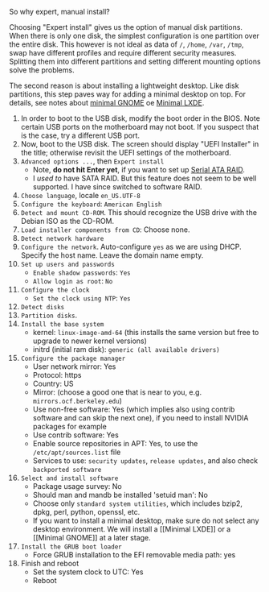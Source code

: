 So why expert, manual install?

Choosing "Expert install" gives us the option of manual disk partitions. When there is only one disk, the simplest configuration is one partition over the entire disk. This however is not ideal as data of `/`, `/home`, `/var`, `/tmp`, swap have different profiles and require different security measures. Splitting them into different partitions and setting different mounting options solve the problems.

The second reason is about installing a lightweight desktop. Like disk partitions, this step paves way for adding a minimal desktop on top. For details, see notes about [minimal GNOME](0601-gnome.md) oe [Minimal LXDE](0602-lxde.md).

1. In order to boot to the USB disk, modify the boot order in the BIOS. Note certain USB ports on the motherboard may not boot. If you suspect that is the case, try a different USB port.
2. Now, boot to the USB disk. The screen should display "UEFI Installer" in the title; otherwise revisit the UEFI settings of the motherboard.
3. `Advanced options ...`, then `Expert install`
    * Note, **do not hit Enter yet**, if you want to set up [Serial ATA RAID](https://wiki.debian.org/DebianInstaller/SataRaid).
    * I _used to_ have SATA RAID. But this feature does not seem to be well supported. I have since switched to software RAID.
4. `Choose language`, locale `en_US.UTF-8`
5. `Configure the keyboard`: `American English`
6. `Detect and mount CD-ROM`. This should recognize the USB drive with the Debian ISO as the CD-ROM.
7. `Load installer components from CD`: Choose none.
8. `Detect network hardware`
9. `Configure the network`. Auto-configure `yes` as we are using DHCP. Specify the host name. Leave the domain name empty.
10. `Set up users and passwords`
    * `Enable shadow passwords`: `Yes`
    * `Allow login as root`: `No`
11. `Configure the clock`
    * `Set the clock using NTP`: `Yes`
12. `Detect disks`
13. `Partition disks`. 
15. `Install the base system`
    * kernel: `linux-image-amd-64` (this installs the same version but free to upgrade to newer kernel versions)
    * initrd (initial ram disk): `generic (all available drivers)`
16. `Configure the package manager`
    * User network mirror: Yes
    * Protocol: https
    * Country: US
    * Mirror: (choose a good one that is near to you, e.g. `mirrors.ocf.berkeley.edu`)
    * Use non-free software: Yes (which implies also using contrib software and can skip the next one), if you need to install NVIDIA packages for example
    * Use contrib software: Yes
    * Enable source repositories in APT: Yes, to use the `/etc/apt/sources.list` file
    * Services to use: `security updates`, `release updates`, and also check `backported software`
17. `Select and install software`
    * Package usage survey: No
    * Should man and mandb be installed 'setuid man': No
    * Choose only `standard system utilities`, which includes bzip2, dpkg, perl, python, openssl, etc.
    * If you want to install a minimal desktop, make sure do not select any desktop environment. We will install a [[Minimal LXDE]] or a [[Minimal GNOME]] at a later stage.
18. `Install the GRUB boot loader`
    * Force GRUB installation to the EFI removable media path: yes
19. Finish and reboot
    * Set the system clock to UTC: Yes
    * Reboot
